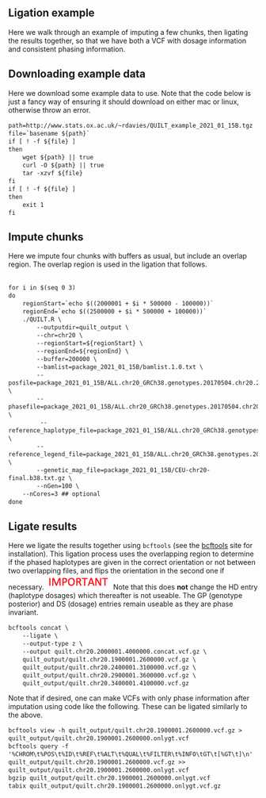## Ligation example

Here we walk through an example of imputing a few chunks, then ligating the results together, so that we have both a VCF with dosage information and consistent phasing information. 

## Downloading example data
Here we download some example data to use. Note that the code below is just a fancy way of ensuring it should download on either mac or linux, otherwise throw an error.
```
path=http://www.stats.ox.ac.uk/~rdavies/QUILT_example_2021_01_15B.tgz
file=`basename ${path}`
if [ ! -f ${file} ]
then
    wget ${path} || true
    curl -O ${path} || true
    tar -xzvf ${file}
fi
if [ ! -f ${file} ]
then
    exit 1
fi
```



## Impute chunks
Here we impute four chunks with buffers as usual, but include an overlap region. The overlap region is used in the ligation that follows.
```

for i in $(seq 0 3)
do
    regionStart=`echo $((2000001 + $i * 500000 - 100000))`
    regionEnd=`echo $((2500000 + $i * 500000 + 100000))`  
    ./QUILT.R \
        --outputdir=quilt_output \
        --chr=chr20 \
        --regionStart=${regionStart} \
        --regionEnd=${regionEnd} \
        --buffer=200000 \
        --bamlist=package_2021_01_15B/bamlist.1.0.txt \
        --posfile=package_2021_01_15B/ALL.chr20_GRCh38.genotypes.20170504.chr20.2000001.4000000.posfile.txt \
        --phasefile=package_2021_01_15B/ALL.chr20_GRCh38.genotypes.20170504.chr20.2000001.4000000.phasefile.txt \
         --reference_haplotype_file=package_2021_01_15B/ALL.chr20_GRCh38.genotypes.20170504.chr20.2000001.4000000.noNA12878.hap.gz \
        --reference_legend_file=package_2021_01_15B/ALL.chr20_GRCh38.genotypes.20170504.chr20.2000001.4000000.noNA12878.legend.gz \
        --genetic_map_file=package_2021_01_15B/CEU-chr20-final.b38.txt.gz \
        --nGen=100 \
	--nCores=3 ## optional
done

```

## Ligate results 
Here we ligate the results together using `bcftools` (see the [bcftools](https://samtools.github.io/bcftools/) site for installation). This ligation process uses the overlapping region to determine if the phased haplotypes are given in the correct orientation or not between two overlapping files, and flips the orientation in the second one if necessary. 
<a><img src="../important.png"/></a>
Note that this does **not** change the HD entry (haplotype dosages) which thereafter is not useable. The GP (genotype posterior) and DS (dosage) entries remain useable as they are phase invariant.

```
bcftools concat \
    --ligate \
    --output-type z \
    --output quilt.chr20.2000001.4000000.concat.vcf.gz \
    quilt_output/quilt.chr20.1900001.2600000.vcf.gz \
    quilt_output/quilt.chr20.2400001.3100000.vcf.gz \
    quilt_output/quilt.chr20.2900001.3600000.vcf.gz \
    quilt_output/quilt.chr20.3400001.4100000.vcf.gz
```

Note that if desired, one can make VCFs with only phase information after imputation using code like the following. These can be ligated similarly to the above.
```
bcftools view -h quilt_output/quilt.chr20.1900001.2600000.vcf.gz > quilt_output/quilt.chr20.1900001.2600000.onlygt.vcf
bcftools query -f '%CHROM\t%POS\t%ID\t%REF\t%ALT\t%QUAL\t%FILTER\t%INFO\tGT\t[%GT\t]\n' quilt_output/quilt.chr20.1900001.2600000.vcf.gz >> quilt_output/quilt.chr20.1900001.2600000.onlygt.vcf
bgzip quilt_output/quilt.chr20.1900001.2600000.onlygt.vcf
tabix quilt_output/quilt.chr20.1900001.2600000.onlygt.vcf.gz
```
